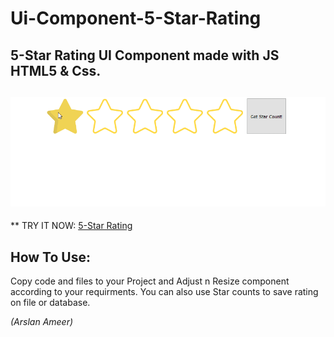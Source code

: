 # Ui-Component-5-Star-Rating
## 5-Star Rating UI Component made with JS HTML5 &amp; Css.

![](assets/images/rating-demo.gif)
----------------------------------------------------------------
** TRY IT NOW: [5-Star Rating](https://arslanameer.github.io/Ui-Component-5-Star-Rating/)

## How To Use:
Copy code and files to your Project and Adjust n Resize component according to your requirments.
You can also use Star counts to save rating on file or database.

_(Arslan Ameer)_
